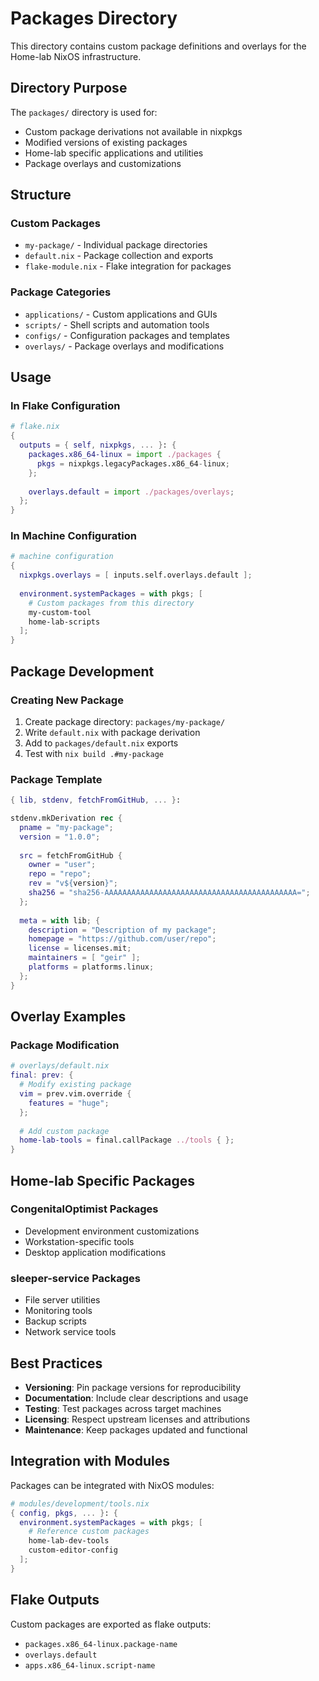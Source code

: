 # Packages Directory

This directory contains custom package definitions and overlays for the Home-lab NixOS infrastructure.

## Directory Purpose

The `packages/` directory is used for:
- Custom package derivations not available in nixpkgs
- Modified versions of existing packages
- Home-lab specific applications and utilities
- Package overlays and customizations

## Structure

### Custom Packages
- `my-package/` - Individual package directories
- `default.nix` - Package collection and exports
- `flake-module.nix` - Flake integration for packages

### Package Categories
- `applications/` - Custom applications and GUIs
- `scripts/` - Shell scripts and automation tools
- `configs/` - Configuration packages and templates
- `overlays/` - Package overlays and modifications

## Usage

### In Flake Configuration
```nix
# flake.nix
{
  outputs = { self, nixpkgs, ... }: {
    packages.x86_64-linux = import ./packages { 
      pkgs = nixpkgs.legacyPackages.x86_64-linux; 
    };
    
    overlays.default = import ./packages/overlays;
  };
}
```

### In Machine Configuration
```nix
# machine configuration
{
  nixpkgs.overlays = [ inputs.self.overlays.default ];
  
  environment.systemPackages = with pkgs; [
    # Custom packages from this directory
    my-custom-tool
    home-lab-scripts
  ];
}
```

## Package Development

### Creating New Package
1. Create package directory: `packages/my-package/`
2. Write `default.nix` with package derivation
3. Add to `packages/default.nix` exports
4. Test with `nix build .#my-package`

### Package Template
```nix
{ lib, stdenv, fetchFromGitHub, ... }:

stdenv.mkDerivation rec {
  pname = "my-package";
  version = "1.0.0";
  
  src = fetchFromGitHub {
    owner = "user";
    repo = "repo";
    rev = "v${version}";
    sha256 = "sha256-AAAAAAAAAAAAAAAAAAAAAAAAAAAAAAAAAAAAAAAAAAA=";
  };
  
  meta = with lib; {
    description = "Description of my package";
    homepage = "https://github.com/user/repo";
    license = licenses.mit;
    maintainers = [ "geir" ];
    platforms = platforms.linux;
  };
}
```

## Overlay Examples

### Package Modification
```nix
# overlays/default.nix
final: prev: {
  # Modify existing package
  vim = prev.vim.override {
    features = "huge";
  };
  
  # Add custom package
  home-lab-tools = final.callPackage ../tools { };
}
```

## Home-lab Specific Packages

### CongenitalOptimist Packages
- Development environment customizations
- Workstation-specific tools
- Desktop application modifications

### sleeper-service Packages
- File server utilities
- Monitoring tools
- Backup scripts
- Network service tools

## Best Practices

- **Versioning**: Pin package versions for reproducibility
- **Documentation**: Include clear descriptions and usage
- **Testing**: Test packages across target machines
- **Licensing**: Respect upstream licenses and attributions
- **Maintenance**: Keep packages updated and functional

## Integration with Modules

Packages can be integrated with NixOS modules:
```nix
# modules/development/tools.nix
{ config, pkgs, ... }: {
  environment.systemPackages = with pkgs; [
    # Reference custom packages
    home-lab-dev-tools
    custom-editor-config
  ];
}
```

## Flake Outputs

Custom packages are exported as flake outputs:
- `packages.x86_64-linux.package-name`
- `overlays.default`
- `apps.x86_64-linux.script-name`